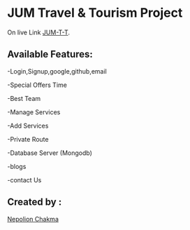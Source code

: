 # JUM Travel & Tourism Project

On live Link [JUM-T-T](https://jum-t-t.netlify.app/).

## Available Features:
-Login,Signup,google,github,email

-Special Offers Time

-Best Team

-Manage Services 

-Add Services

-Private Route

-Database Server (Mongodb)

-blogs

-contact Us


## Created by :

[Nepolion Chakma](https://www.facebook.com/nepockma2)